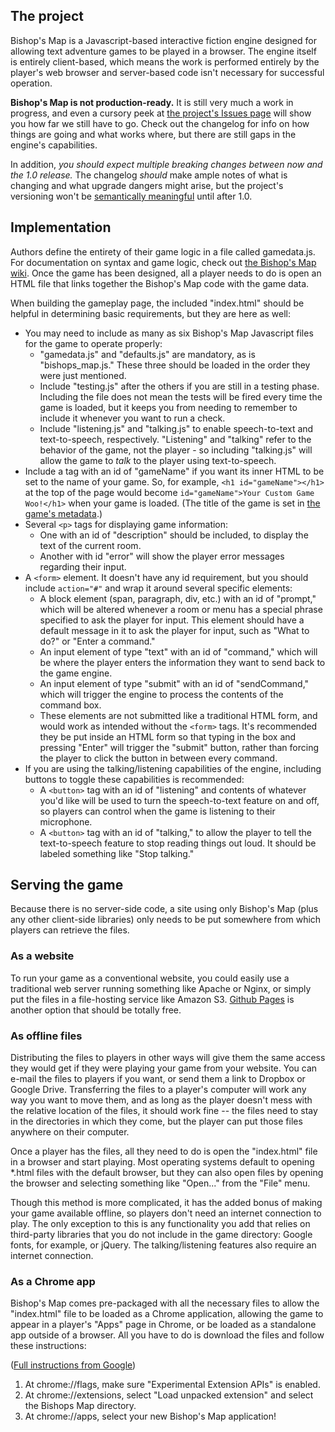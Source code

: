 ## The project
Bishop's Map is a Javascript-based interactive fiction engine designed for allowing text adventure games to be played in a browser. The engine itself is entirely client-based, which means the work is performed entirely by the player's web browser and server-based code isn't necessary for successful operation.

**Bishop's Map is not production-ready.** It is still very much a work in progress, and even a cursory peek at [the project's Issues page](https://github.com/rabdill/bishops_map/issues?q=is%3Aopen+is%3Aissue) will show you how far we still have to go. Check out the changelog for info on how things are going and what works where, but there are still gaps in the engine's capabilities.

In addition, *you should expect multiple breaking changes between now and the 1.0 release.* The changelog *should* make ample notes of what is changing and what upgrade dangers might arise, but the project's versioning won't be [semantically meaningful](http://semver.org/) until after 1.0.

## Implementation
Authors define the entirety of their game logic in a file called gamedata.js. For documentation on syntax and game logic, check out [the Bishop's Map wiki](https://github.com/rabdill/bishops_map/wiki). Once the game has been designed, all a player needs to do is open an HTML file that links together the Bishop's Map code with the game data.

When building the gameplay page, the included "index.html" should be helpful in determining basic requirements, but they are here as well:

* You may need to include as many as six Bishop's Map Javascript files for the game to operate properly:
  * "gamedata.js" and "defaults.js" are mandatory, as is "bishops_map.js." These three should be loaded in the order they were just mentioned.
  * Include "testing.js" after the others if you are still in a testing phase. Including the file does not mean the tests will be fired every time the game is loaded, but it keeps you from needing to remember to include it whenever you want to run a check.
  * Include "listening.js" and "talking.js" to enable speech-to-text and text-to-speech, respectively. "Listening" and "talking" refer to the behavior of the game, not the player - so including "talking.js" will allow the game to *talk* to the player using text-to-speech.
* Include a tag with an id of "gameName" if you want its inner HTML to be set to the name of your game. So, for example, `<h1 id="gameName"></h1>` at the top of the page would become `id="gameName">Your Custom Game Woo!</h1>` when your game is loaded. (The title of the game is set in [the game's metadata](https://github.com/rabdill/bishops_map/wiki/Storing-game-metadata).)
* Several `<p>` tags for displaying game information:
  * One with an id of "description" should be included, to display the text of the current room.
  * Another with id "error" will show the player error messages regarding their input.
* A `<form>` element. It doesn't have any id requirement, but you should include `action="#"` and wrap it around several specific elements:
  * A block element (span, paragraph, div, etc.) with an id of "prompt," which will be altered whenever a room or menu has a special phrase specified to ask the player for input. This element should have a default message in it to ask the player for input, such as "What to do?" or "Enter a command."
  * An input element of type "text" with an id of "command," which will be where the player enters the information they want to send back to the game engine.
  * An input element of type "submit" with an id of "sendCommand," which will trigger the engine to process the contents of the command box.
  * These elements are not submitted like a traditional HTML form, and would work as intended without the `<form>` tags. It's recommended they be put inside an HTML form so that typing in the box and pressing "Enter" will trigger the "submit" button, rather than forcing the player to click the button in between every command.
* If you are using the talking/listening capabilities of the engine, including buttons to toggle these capabilities is recommended:
  * A `<button>` tag with an id of "listening" and contents of whatever you'd like will be used to turn the speech-to-text feature on and off, so players can control when the game is listening to their microphone.
  * A `<button>` tag with an id of "talking," to allow the player to tell the text-to-speech feature to stop reading things out loud. It should be labeled something like "Stop talking."

## Serving the game
Because there is no server-side code, a site using only Bishop's Map (plus any other client-side libraries) only needs to be put somewhere from which players can retrieve the files.

### As a website
To run your game as a conventional website, you could easily use a traditional web server running something like Apache or Nginx, or simply put the files in a file-hosting service like Amazon S3. [Github Pages](https://pages.github.com/) is another option that should be totally free.

### As offline files
Distributing the files to players in other ways will give them the same access they would get if they were playing your game from your website. You can e-mail the files to players if you want, or send them a link to Dropbox or Google Drive. Transferring the files to a player's computer will work any way you want to move them, and as long as the player doesn't mess with the relative location of the files, it should work fine -- the files need to stay in the directories in which they come, but the player can put those files anywhere on their computer.

Once a player has the files, all they need to do is open the "index.html" file in a browser and start playing. Most operating systems default to opening *.html files with the default browser, but they can also open files by opening the browser and selecting something like "Open..." from the "File" menu.

Though this method is more complicated, it has the added bonus of making your game available offline, so players don't need an internet connection to play. The only exception to this is any functionality you add that relies on third-party libraries that you do not include in the game directory: Google fonts, for example, or jQuery. The talking/listening features also require an internet connection.

### As a Chrome app
Bishop's Map comes pre-packaged with all the necessary files to allow the "index.html" file to be loaded as a Chrome application, allowing the game to appear in a player's "Apps" page in Chrome, or be loaded as a standalone app outside of a browser. All you have to do is download the files and follow these instructions:

([Full instructions from Google](https://developer.chrome.com/apps/first_app))

1. At chrome://flags, make sure "Experimental Extension APIs" is enabled.
1. At chrome://extensions, select "Load unpacked extension" and select the Bishops Map directory.
1. At chrome://apps, select your new Bishop's Map application!